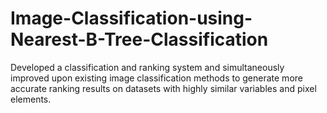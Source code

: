 # Image-Classification-using-Nearest-B-Tree-Classification
Developed a classification and ranking system and simultaneously improved upon existing image classification methods to generate more accurate ranking results on datasets with highly similar variables and pixel elements.
